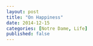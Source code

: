 ```yaml
---
layout: post
title: "On Happiness"
date: 2014-12-15
categories: [Notre Dame, Life]
published: false
---
```

